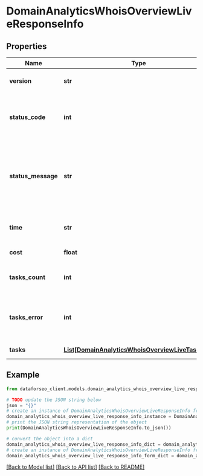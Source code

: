 # DomainAnalyticsWhoisOverviewLiveResponseInfo


## Properties

Name | Type | Description | Notes
------------ | ------------- | ------------- | -------------
**version** | **str** | the current version of the API | [optional] 
**status_code** | **int** | general status code you can find the full list of the response codes here | [optional] 
**status_message** | **str** | general informational message you can find the full list of general informational messages here | [optional] 
**time** | **str** | total execution time, seconds | [optional] 
**cost** | **float** | total tasks cost, USD | [optional] 
**tasks_count** | **int** | the number of tasks in the tasks array | [optional] 
**tasks_error** | **int** | the number of tasks in the tasks array returned with an error | [optional] 
**tasks** | [**List[DomainAnalyticsWhoisOverviewLiveTaskInfo]**](DomainAnalyticsWhoisOverviewLiveTaskInfo.md) | array of tasks | [optional] 

## Example

```python
from dataforseo_client.models.domain_analytics_whois_overview_live_response_info import DomainAnalyticsWhoisOverviewLiveResponseInfo

# TODO update the JSON string below
json = "{}"
# create an instance of DomainAnalyticsWhoisOverviewLiveResponseInfo from a JSON string
domain_analytics_whois_overview_live_response_info_instance = DomainAnalyticsWhoisOverviewLiveResponseInfo.from_json(json)
# print the JSON string representation of the object
print(DomainAnalyticsWhoisOverviewLiveResponseInfo.to_json())

# convert the object into a dict
domain_analytics_whois_overview_live_response_info_dict = domain_analytics_whois_overview_live_response_info_instance.to_dict()
# create an instance of DomainAnalyticsWhoisOverviewLiveResponseInfo from a dict
domain_analytics_whois_overview_live_response_info_form_dict = domain_analytics_whois_overview_live_response_info.from_dict(domain_analytics_whois_overview_live_response_info_dict)
```
[[Back to Model list]](../README.md#documentation-for-models) [[Back to API list]](../README.md#documentation-for-api-endpoints) [[Back to README]](../README.md)


